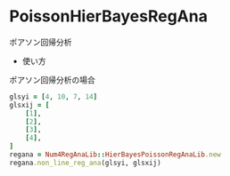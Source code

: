 PoissonHierBayesRegAna
======================
ポアソン回帰分析

* 使い方

ポアソン回帰分析の場合

```ruby
glsyi = [4, 10, 7, 14]
glsxij = [
    [1],
    [2],
    [3],
    [4],
]
regana = Num4RegAnaLib::HierBayesPoissonRegAnaLib.new
regana.non_line_reg_ana(glsyi, glsxij)
```

